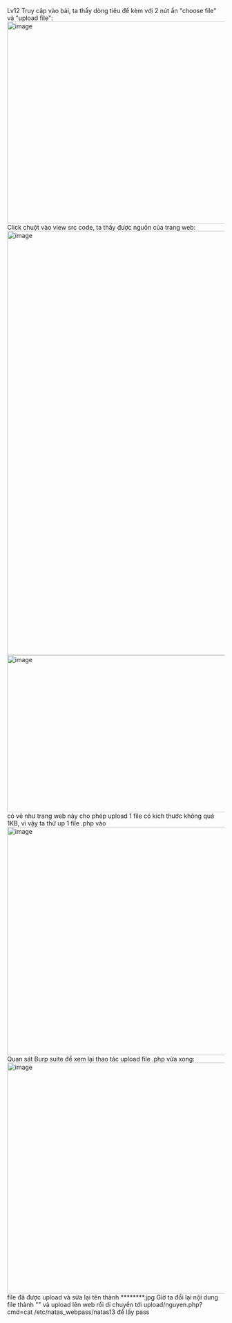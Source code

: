 Lv12
Truy cập vào bài, ta thấy dòng tiêu đề kèm với 2 nút ấn "choose file" và "upload file":
<img width="1920" height="467" alt="image" src="https://github.com/user-attachments/assets/632d3b1e-de7b-4465-a567-d3c18de2e406" />
Click chuột vào view src code, ta thấy được nguồn của trang web:
<img width="1398" height="981" alt="image" src="https://github.com/user-attachments/assets/befd7529-c2a0-4edd-96ec-9c69751cd0ac" />
<img width="962" height="363" alt="image" src="https://github.com/user-attachments/assets/07ca0e97-cf70-4055-ac28-aa084268b365" />
có vẻ như trang web này cho phép upload 1 file có kích thước không quá 1KB, vì vậy ta thử up 1 file .php vào
<img width="1920" height="528" alt="image" src="https://github.com/user-attachments/assets/304bb1d1-2f23-4634-8ba3-2e1d9541385f" />
Quan sát Burp suite để xem lại thao tác upload file .php vừa xong:
<img width="1485" height="534" alt="image" src="https://github.com/user-attachments/assets/8ca4da5a-4063-4450-b0a1-2e30ea1243cf" />
file đã được upload và sửa lại tên thành ********.jpg
Giờ ta đổi lại nội dung file thành "<?php echo system($_GET['cmd']); ?>" và upload lên web rồi di chuyển tới upload/nguyen.php?cmd=cat /etc/natas_webpass/natas13 để lấy pass

